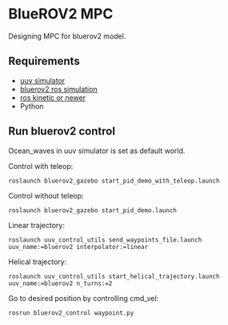 # BlueROV2 MPC
Designing MPC for bluerov2 model.

## Requirements
* [uuv simulator](https://uuvsimulator.github.io/)
* [bluerov2 ros simulation](https://github.com/tsaoyu/bluerov2)
* [ros kinetic or newer](http://wiki.ros.org/ROS/Installation)
* Python

## Run bluerov2 control
Ocean_waves in uuv simulator is set as default world.

Control with teleop:

```
roslaunch bluerov2_gazebo start_pid_demo_with_teleop.launch
```

Control without teleop:

```
roslaunch bluerov2_gazebo start_pid_demo.launch
```

Linear trajectory:

```
roslaunch uuv_control_utils send_waypoints_file.launch uuv_name:=bluerov2 interpolator:=linear
```

Helical trajectory:

```
roslaunch uuv_control_utils start_helical_trajectory.launch uuv_name:=bluerov2 n_turns:=2
```

Go to desired position by controlling cmd_vel:

```
rosrun bluerov2_control waypoint.py
```
